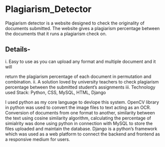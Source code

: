 # Plagiarism_Detector
Plagiarism detector is a website designed to check the originality of documents
submitted. The website gives a plagiarism percentage between the documents that it
runs a plagiarism check on.

## Details-
i. Easy to use as you can upload any format and multiple document and it will

return the plagiarism percentage of each document in permutation and
combination.
ii. A solution loved by university teachers to check plagiarism percentage
between the submitted student’s assignments
iii. Technology used Stack: Python, CSS, MySQL, HTML, Django

I used python as my core language to devlope this system. OpenCV library in python
was used to convert the image files to text acting as an OCR. Conversion of
documents from one format to another, similarity between the text using cosine
similarity algorithm, calculating the percentage of simialrity was done using python
in connection with MySQL to store the files uploaded and maintain the database.
Django is a python’s framework which was used as a web platform to connect the
backend and frontend as a responsive medium for users.
